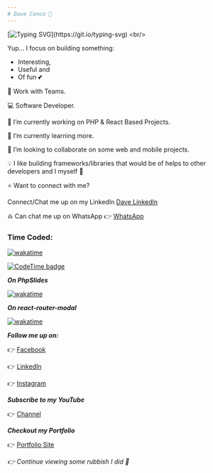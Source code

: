 ```yaml
---
# Dave Conco 💫
---
```


[![Typing SVG](https://readme-typing-svg.herokuapp.com?font=Fira+Code&weight=500&size=25&pause=1000&color=00F772&random=false&width=435&lines=Welcome+to+my+ward+%F0%9F%91%8B.;Am+Onipede+David;Usually+known+as+Dave+Conco.;A+young+Passionate+Developer.)](https://git.io/typing-svg)
<br/>


Yup... I focus on building something:
- Interesting,
- Useful and 
- Of fun 💕

👫 Work with Teams.

💻 Software Developer.

🎯 I’m currently working on PHP & React Based Projects.

🌱 I’m currently learning more.

👯 I’m looking to collaborate on some web and mobile projects.

💡 I like building frameworks/libraries that would be of helps to other developers and I myself 💯

⭐ Want to connect with me? 

Connect/Chat me up on my LinkedIn [Dave LinkedIn](https://linkedin.com/in/daveconco/)

♎ Can chat me up on WhatsApp 👉 [WhatsApp](https://wa.me/+2349064772574)



### Time Coded:

[![wakatime](https://wakatime.com/badge/user/0517f493-dfd0-4a97-8bab-04314ad333e1.svg)](https://wakatime.com/@0517f493-dfd0-4a97-8bab-04314ad333e1)

[![CodeTime badge](https://img.shields.io/endpoint?style=plastic&color=g&url=https%3A%2F%2Fapi.codetime.dev%2Fshield%3Fid%3D21475%26project%3D%26in%3D0)](https://codetime.dev)

***On PhpSlides***

[![wakatime](https://wakatime.com/badge/github/dconco/php_slides.svg)](https://wakatime.com/badge/github/dconco/php_slides)

***On react-router-modal***

[![wakatime](https://wakatime.com/badge/github/dconco/react-router-modal.svg)](https://wakatime.com/badge/github/dconco/react-router-modal)


***Follow me up on:***

👉 [Facebook](https://facebook.com/dc.conco)

👉 [LinkedIn](https://linkedin.com/in/daveconco)

👉 [Instagram](https://instagram.com/conco_dave)

***Subscribe to my YouTube***

👉 [Channel](https://youtube.com/@daveconco)

***Checkout my Portfolio***

👉 [Portfolio Site](https://dconco.github.io)

_👉 Continue viewing some rubbish I did 🤣_
